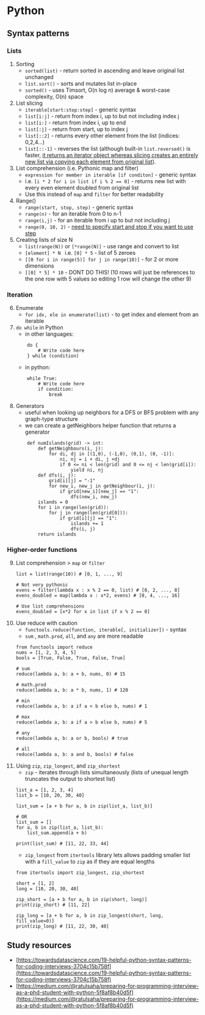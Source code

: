 # Python

## Syntax patterns

### Lists

1. Sorting
   - ```sorted(list)``` - return sorted in ascending and leave original list unchanged
   - ```list.sort()``` - sorts and mutates list in-place
   - ```sorted()``` - uses Timsort, O(n log n) average & worst-case complexity, O(n) space
2. List slicing
    - ```iterable[start:stop:step]``` - generic syntax
    - ```list[i:j]``` - return from index i, up to but not including index j
    - ```list[i:]``` - return from index i, up to end
    - ```list[:j]``` - return from start, up to index j
    - ```list[::2]``` - returns every other element from the list (indices: 0,2,4...)
    - ```list[::-1]``` - reverses the list (although built-in `list.reversed()` is faster, [it returns an iterator object whereas slicing creates an entirely new list via copying each element from original list](https://www.geeksforgeeks.org/python-reversed-vs-1-which-one-is-faster/)).   
3. List comprehension (i.e. Pythonic map and filter)
   - ```expression for member in iterable [if conditon]``` - generic syntax
   - i.e. ```[i * 2 for i in list if i % 2 == 0]``` - returns new list with every even element doubled from original list
   - Use this instead of `map` and `filter` for better readability
4. Range()
   - ```range(start, stop, step)``` - generic syntax
   - ```range(n)``` - for an iterable from 0 to n-1
   - ```range(i,j)``` - for an iterable from i up to but not including j
   - ```range(0, 10, 2)``` - [need to specify start and stop if you want to use step](https://stackoverflow.com/questions/15875188/the-strange-arguments-of-range)
5. Creating lists of size N
   - ```list(range(N))``` or ```[*range(N)]``` - use range and convert to list
   - ```[element] * N ``` i.e. ```[0] * 5``` - list of 5 zeroes
   - ```[[0 for i in range(5)] for j in range(10)]``` - for 2 or more dimensions
   - ```[[0] * 5] * 10``` - DONT DO THIS! (10 rows will just be references to the one row with 5 values so editing 1 row will change the other 9)

### Iteration

6. Enumerate
   - ```for idx, ele in enumerate(list)``` - to get index and element from an iterable
7. `do while` in Python
    - in other languages:
    ```
        do {
            # Write code here
        } while (condition)
    ```
    - in python:
    ```
        while True:
            # Write code here
            if condition:
                break
    ```
8. Generators
   - useful when looking up neighbors for a DFS or BFS problem with any graph-type structure
   - we can create a getNeighbors helper function that returns a generator
    ```
        def numIslands(grid) -> int:
            def getNeighbours(i, j):
                for di, dj in [(1,0), (-1,0), (0,1), (0, -1)]:
                    ni, nj = i + di, j +dj
                    if 0 <= ni < len(grid) and 0 <= nj < len(grid[i]):
                        yield ni, nj
            def dfs(i, j):
                grid[i][j] = "-1"
                for new_i, new_j in getNeighbour(i, j):
                    if grid[new_i][new_j] == "1":
                        dfs(new_i, new_j)
            islands = 0
            for i in range(len(grid)):
                for j in range(len(grid[0])):
                    if grid[i][j] == "1":
                        islands += 1
                        dfs(i, j)
            return islands
    ```

### Higher-order functions

9. List comprehension > `map` or `filter`
    ```
    list = list(range(10)) # [0, 1, ..., 9]

    # Not very pythonic
    evens = filter(lambda x : x % 2 == 0, list) # [0, 2, ..., 8]
    evens_doubled = map(lambda x : x*2, evens) # [0, 4, ..., 16]

    # Use list comprehensions
    evens_doubled = [x*2 for x in list if x % 2 == 0]
    ```
10. Use reduce with caution
    - ```functools.reduce(function, iterable[, initializer])``` - syntax
    - `sum` , `math.prod`, `all`, and `any` are more readable
    ```
    from functools import reduce
    nums = [1, 2, 3, 4, 5]
    bools = [True, False, True, False, True]

    # sum 
    reduce(lambda a, b: a + b, nums, 0) # 15

    # math.prod
    reduce(lambda a, b: a * b, nums, 1) # 120

    # min
    reduce(lambda a, b: a if a < b else b, nums) # 1

    # max 
    reduce(lambda a, b: a if a > b else b, nums) # 5

    # any 
    reduce(lambda a, b: a or b, bools) # true

    # all 
    reduce(lambda a, b: a and b, bools) # false
    ```
11. Using `zip`, `zip_longest`, and `zip_shortest`
    - ```zip``` - iterates through lists simultaneously (lists of unequal length truncates the output to shortest list)
    ```
    list_a = [1, 2, 3, 4]
    list_b = [10, 20, 30, 40]

    list_sum = [a + b for a, b in zip(list_a, list_b)]

    # OR 
    list_sum = []
    for a, b in zip(list_a, list_b):
        list_sum.append(a + b)

    print(list_sum) # [11, 22, 33, 44]
    ```
    - `zip_longest` from `itertools` library lets allows padding smaller list with a `fill_value` to `zip` as if they are equal lengths
    ```
    from itertools import zip_longest, zip_shortest

    short = [1, 2]
    long = [10, 20, 30, 40]

    zip_short = [a + b for a, b in zip(short, long)]
    print(zip_short) # [11, 22]

    zip_long = [a + b for a, b in zip_longest(short, long, fill_value=0)]
    print(zip_long) # [11, 22, 30, 40]
    ```

## Study resources

- [https://towardsdatascience.com/19-helpful-python-syntax-patterns-for-coding-interviews-3704c15b758f](https://towardsdatascience.com/19-helpful-python-syntax-patterns-for-coding-interviews-3704c15b758f)
- [https://medium.com/@ratulsaha/preparing-for-programming-interview-as-a-phd-student-with-python-5f8af8b40d5f](https://medium.com/@ratulsaha/preparing-for-programming-interview-as-a-phd-student-with-python-5f8af8b40d5f)